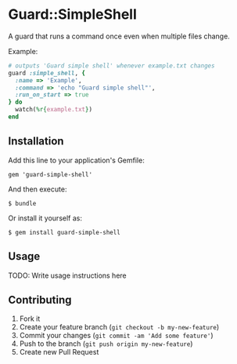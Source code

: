 # Guard::SimpleShell

A guard that runs a command once even when multiple files change.

Example:

```ruby
# outputs 'Guard simple shell' whenever example.txt changes
guard :simple_shell, {
  :name => 'Example',
  :command => 'echo "Guard simple shell"',
  :run_on_start => true
} do
  watch(%r{example.txt})
end
```

## Installation

Add this line to your application's Gemfile:

    gem 'guard-simple-shell'

And then execute:

    $ bundle

Or install it yourself as:

    $ gem install guard-simple-shell

## Usage

TODO: Write usage instructions here

## Contributing

1. Fork it
2. Create your feature branch (`git checkout -b my-new-feature`)
3. Commit your changes (`git commit -am 'Add some feature'`)
4. Push to the branch (`git push origin my-new-feature`)
5. Create new Pull Request
